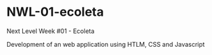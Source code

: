 # NWL-01-ecoleta
 Next Level Week #01 - Ecoleta

 Development of an web application using HTLM, CSS and Javascript


